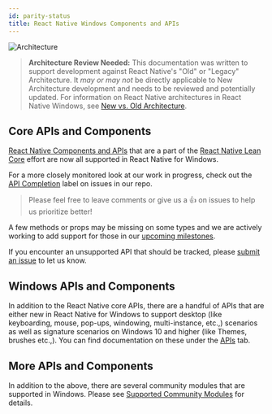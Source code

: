```yaml
---
id: parity-status
title: React Native Windows Components and APIs
---
```


![Architecture](https://img.shields.io/badge/architecture-needs_review-red)

> **Architecture Review Needed:** This documentation was written to support development against React Native's "Old" or "Legacy" Architecture. It *may or may not* be directly applicable to New Architecture development and needs to be reviewed and potentially updated. For information on React Native architectures in React Native Windows, see [New vs. Old Architecture](new-architecture.md).

## Core APIs and Components

[React Native Components and APIs](https://reactnative.dev/docs/components-and-apis) that are a part of the [React Native Lean Core](https://github.com/facebook/react-native/issues/23313) effort are now all supported in React Native for Windows.

For a more closely monitored look at our work in progress, check out the [API Completion](https://github.com/microsoft/react-native-windows/labels/API:%20Completion) label on issues in our repo.

> Please feel free to leave comments or give us a 👍 on issues to help us prioritize better!

A few methods or props may be missing on some types and we are actively working to add support for those in our [upcoming milestones](https://github.com/microsoft/react-native-windows/milestones).

If you encounter an unsupported API that should be tracked, please [submit an issue](https://github.com/microsoft/react-native-windows/issues/new/choose) to let us know.

## Windows APIs and Components

In addition to the React Native core APIs, there are a handful of APIs that are either new in React Native for Windows to support desktop (like keyboarding, mouse, pop-ups, windowing, multi-instance, etc.,) scenarios as well as signature scenarios on Windows 10 and higher (like Themes, brushes etc.,). You can find documentation on these under the [APIs](https://microsoft.github.io/react-native-windows/docs/flyout-component) tab. 

## More APIs and Components

In addition to the above, there are several community modules that are supported in Windows. Please see [Supported Community Modules](https://microsoft.github.io/react-native-windows/docs/supported-community-modules) for details.
